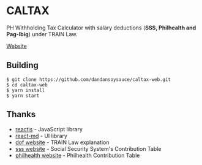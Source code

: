 # CALTAX
PH Withholding Tax Calculator with salary deductions (**SSS, Philhealth and Pag-Ibig**) under TRAIN Law.

[Website](https://caltax-web.surge.sh/)

## Building
```
$ git clone https://github.com/dandansoysauce/caltax-web.git
$ cd caltax-web
$ yarn install
$ yarn start
```

## Thanks
* [reactjs](https://github.com/facebook/react/) - JavaScript library
* [react-md](https://github.com/mlaursen/react-md) - UI library
* [dof website](http://www.dof.gov.ph) - TRAIN Law explanation
* [sss website](https://www.sss.gov.ph/) - Social Security System's Contribution Table
* [philhealth website](https://www.philhealth.gov.ph) - Philhealth Contribution Table